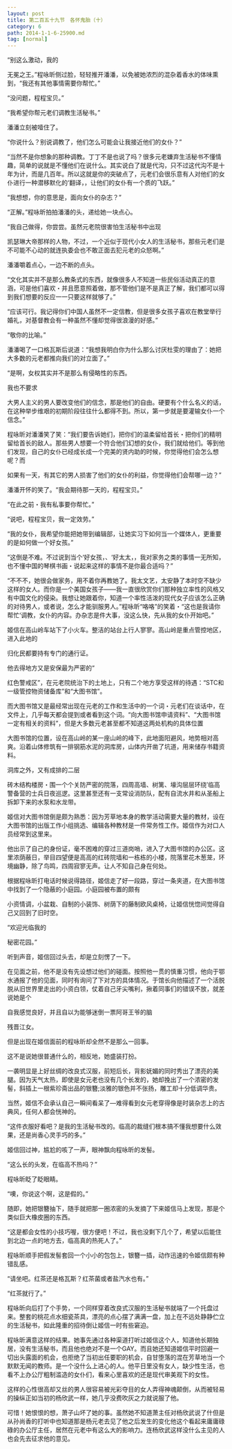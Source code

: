 ```yaml
---
layout: post
title: 第二百五十九节　各怀鬼胎（十）
category: 6
path: 2014-1-1-6-25900.md
tag: [normal]
---
```


“别这么激动，我的

无冕之王。”程咏昕侧过脸，轻轻推开潘潘，以免被她浓烈的混杂着香水的体味熏到，“我还有其他事情需要你帮忙。”

“没问题，程程宝贝。”

“我希望你帮元老们调教生活秘书。”

潘潘立刻被噎住了。

“你说什么？别说调教了，他们怎么可能会让我接近他们的女仆？”

“当然不是你想象的那种调教。丁丁不是也说了吗？很多元老嫌弃生活秘书不懂情趣，简单的说就是不懂他们在说什么。其实说白了就是代沟，只不过这代沟不是十年为计，而是几百年。所以这就是你的突破点了，元老们会很乐意有人对他们的女仆进行一种潜移默化的‘翻译，，让他们的女仆有一个质的飞跃。”

“我想想，你的意思是，面向女仆的杂志？”

“正解。”程咏昕拍拍潘潘的头，递给她一块点心。

“我自己做得，你尝尝。虽然元老院很害怕生活秘书中出现

凯瑟琳大帝那样的人物，不过，一个近似于现代小女人的生活秘书，那些元老们是不可能不心动的就连执委会也不敢正面去犯元老的众怒啊。”

潘潘嚼着点心，一边不断的点头。

“文化其实并不是那么教条式的东西，就像很多人不知道一些民俗活动真正的意涵，可是他们喜欢・并且愿意照着做，那不管他们是不是真正了解，我们都可以得到我们想要的反应一一只要这样就够了。”

“应该可行。我记得你们中国人虽然不一定信教，但是很多女孩子喜欢在教堂举行婚礼，对基督教会有一种虽然不懂却觉得很浪漫的好感。”

“敬你的比喻。”

潘潘喝了一口格瓦斯后说道：“我想我明白你为什么那么讨厌杜雯的理由了：她把大多数的元老都推向我们的对立面了。”

“是啊，女权其实并不是那么有侵略性的东西。

我也不要求

大男人主义的男人要改变他们的信念，那是他们的自由。硬要有个什么名义的话，在这种举步维艰的初期阶段往往什么都得不到。所以，第一步就是要灌输女仆一个信念。”

程咏昕对潘潘笑了笑：“我们要告诉她们，把你们的温柔留给首长・把你们的精明留给首长的敌人。那些男人想要一个符合他们幻想的女仆，我们就给他们。等到他们发现，自己的女仆已经成长成一个完美的贤内助的时候，你觉得他们会怎么想呢？而

如果有一天，有其它的男人损害了他们的女仆的利益，你觉得他们会帮哪一边？”

潘潘开怀的笑了。“我会期待那一天的，程程宝贝。”

“在此之前・我有私事要你帮忙。”

“说吧，程程宝贝，我一定效劳。”

“我的女仆，我希望你能把她带到编辑部，让她实习下如何当一个媒体人，更重要的是如何做一个好女孩。”

“这倒是不难。不过说到当个‘好女孩，、‘好太太，，我对家务之类的事情一无所知，也不懂中国的琴棋书画・说起来这样的事情不是你最合适吗？”

“不不不，她很会做家务，用不着你再教她了。我太文艺，太安静了本时空不缺少这样的女人。而你是一个美国女孩子――我一直很欣赏你们那种独立率性的风格又有中国文化的侵染。我想让她跟着你，知道一个率性活泼的现代女子应该怎么正确的对待男人，或者说，怎么才能驯服男人。”程咏昕“咯咯”的笑着・“这也是我请你帮忙‘调教，女仆的内容。办杂志是件大事，没这么快，先从我的女仆开始吧。”

姬信在高山岭车站下了小火车。整洁的站台上行人寥寥。高山岭是重点管控地区，进入此地的

归化民都要持有专门的通行证。

他去得地方又是安保最为严密的“

红色警戒区”，在元老院统治下的土地上，只有二个地方享受这样的待遇：“STC和一级管控物资储备库”和“大图书馆”。

而大图书馆又是最经常出现在元老的工作和生活中的一个词・元老们在谈话中，在文件上，几乎每天都会提到或者看到这个词。“向大图书馆申请资料”、“大图书馆一定有相关的资料”，但是大多数元老甚至都不知道这两处机构的具体位置

大图书馆的位置，设在高山岭的某一座山岭的峰下，此地面阳避风，地势相对高爽。沿着山体修筑有一排钢筋水泥的洞库房，山体内开凿了坑道，用来储存书籍资料。

洞库之外，又有成排的二层

砖木结构楼房・围一个个关防严密的院落，四周高墙、树篱、壕沟层层环绕′临高警备营的士兵日夜巡逻。这里甚至还有一支常设消防队，配有自流水井和从圣船上拆卸下来的水泵和水龙带。

姬信对大图书馆倒是颇为熟悉：因为芳草地本身的教学活动需要大量的教材，设在大图书馆的出版工作小组挑选、编辑各种教材是一件常务性工作。姬信作为对口人员经常到这里来。

他出示了自己的身份证，毫不困难的穿过三道岗哨，进入了大图书馆的办公区。这里浓荫蔽日，举目四望便是高高的红砖院墙和一栋栋的小楼，院落里花木葱茏，环境幽静，除了鸟鸣，四周寂寥无声。让人不知自己身在何处。

根据程咏昕打电话时候说得路径，姬信走了好一段路，穿过一条夹道，在大图书馆中找到了一个隐蔽的小庭园。小庭园被布置的颇有

小资情调，小盆栽、自制的小装饰、树荫下的藤制欧风桌椅，让姬信恍惚间觉得自己又回到了旧时空。

“欢迎光临我的

秘密花园。”

听到声音，姬信回过头去，却是立刻愣了一下。

在见面之前，他不是没有先设想过他们的碰面。按照他一贯的慎重习惯，他向于鄂水通报了他的见面，同时有询问了下对方的具体情况。于馆长向他描述了一个活脱脱从旧世界里走出的小资白领，仗着自己牙尖嘴利，揪着同事们的错误不放，就差说她是个

自我感觉良好，并且自以为能够迷倒一票阿哥王爷的脑

残晋江女。

但是出现在姬信面前的程咏昕却全然不是那么一回事。

这不是说她很普通什么的，相反地，她盛装打扮。

一袭明显是上好丝绸的改良式汉服，前短后长，背影妩媚的同时秀出了漂亮的美腿。因为天气太热，即使是女元老也没有几个长发的，她却挽出了一个浓密的发髻，斜插上一根紫珍斋出品的银簪;淡雅的银色并不张扬，雕工却十分低调华贵。

当然，姬信不会承认自己一瞬间看呆了―难得看到女元老穿得像是时装杂志上的古典风，任何人都会恍神的。

“这件衣服好看吧？是我的生活秘书改的。临高的裁缝们根本搞不懂我想要什么效果，还是尚香心灵手巧的多。”

姬信回过神，尴尬的咳了一声，眼神飘向程咏昕的发髻。

“这么长的头发，在临高不热吗？”

程咏昕眨了眨眼睛。

“噢，你说这个啊，这是假的。”

随即，她把银簪抽下，随手就把那一圈浓密的头发摘了下来姬信马上发现，那是个类似巨大橡皮圈的东西。

“这是都会女性的小技巧喔，很方便吧！不过，我也没剩下几个了，希望以后能住到北边一点的地方去，临高真的热死人了。”

程咏昕顺手把假发髻套回一个小小的包包上，银簪一插，动作迅速的令姬信颇有种错乱感。

“请坐吧。红茶还是格瓦斯？红茶菌或者盐汽水也有。”

“红茶就行了。”

程咏昕向后打了个手势，一个同样穿着改良式汉服的生活秘书就端了一个托盘过来。整套的桃花点水细瓷茶具，漂亮的点心摆了满满一盘，加上在不远处静静伫立的生活秘书，如此隆重的招待倒让姬信一时有些窘迫。

程咏昕满意这样的结果。她事先通过各种渠道打听过姬信这个人，知道他长期独居，没有生活秘书，而且他也绝对不是一个GAY。而且她还知道姬信平时回避一切出头露面的机会，也拒绝了当初出任要职的机会，自甘堕落的混在芳草地当一个默默无闻的教师。是一个没什么上进心的人。他平日里没有女人，缺少性生活，也看不上办公厅粗制滥造的女仆们，看来心里喜欢的还是现代审美观下的女性。

这样的心性很高却又丝的男人很容易被光彩夺目的女人弄得神魂颠倒，从而被轻易的操纵正如当初的杨欣武一样，她几乎没费吹灰之力就说服了他。

可惜！她恨恨的想，萧子山坏了她的事。虽然她不知道萧主任对杨欣武说了什但是从孙尚香的打听中也知道那是杨元老去见了他之后发生的变化他这个看起来庸庸碌碌的办公厅主任，居然在元老中有这么大的影响力。连杨欣武这样没什么主见的人也会先去征求他的意见。
